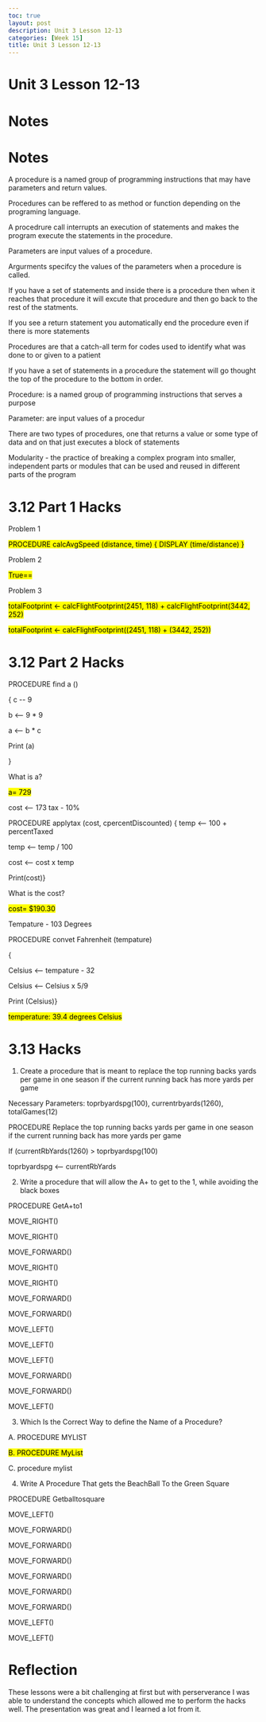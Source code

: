 ```yaml
---
toc: true
layout: post
description: Unit 3 Lesson 12-13
categories: [Week 15]
title: Unit 3 Lesson 12-13
---
```

# Unit 3 Lesson 12-13

# Notes

# Notes

A procedure is a named group of programming instructions that may have parameters and return values.

Procedures can be reffered to as method or function depending on the programing language.

A procedrure call interrupts an execution of statements and makes the program execute the statements in the procedure.

Parameters are input values of a procedure.

Argurments specifcy the values of the parameters when a procedure is called.

If you have a set of statements and inside there is a procedure then when it reaches that procedure it will excute that procedure and then go back to the rest of the statments.

If you see a return statement you automatically end the procedure even if there is more statements

Procedures are that a catch-all term for codes used to identify what was done to or given to a patient

If you have a set of statements in a procedure the statement will go thought the top of the procedure to the bottom in order.

Procedure: is a named group of programming instructions that serves a purpose

Parameter: are input values of a procedur

There are two types of procedures, one that returns a value or some type of data and on that just executes a block of statements

Modularity - the practice of breaking a complex program into smaller, independent parts or modules that can be used and reused in different parts of the program

# 3.12 Part 1 Hacks
 
Problem 1

<mark>PROCEDURE calcAvgSpeed (distance, time) { DISPLAY (time/distance) }</mark>

Problem 2

<mark>True==

Problem 3

<mark>totalFootprint ← calcFlightFootprint(2451, 118) + calcFlightFootprint(3442, 252)</mark>

<mark>totalFootprint ← calcFlightFootprint((2451, 118) + (3442, 252))</mark>

# 3.12 Part 2 Hacks

PROCEDURE find a ()

{ c -- 9

b <-- 9 * 9    

a <-- b * c     

Print (a)

}

What is a?

<mark>a= 729</mark>

cost ⟵ 173 tax - 10%

PROCEDURE applytax (cost, cpercentDiscounted) { temp <-- 100 + percentTaxed

temp <-- temp / 100

cost <-- cost x temp       

Print(cost)} 

What is the cost?

<mark>cost= $190.30</mark>

Tempature - 103 Degrees

PROCEDURE convet Fahrenheit (tempature)

{

Celsius <-- tempature - 32  

Celsius <-- Celsius x 5/9      

Print (Celsius)}

<mark>temperature: 39.4 degrees Celsius</mark>

# 3.13 Hacks

1. Create a procedure that is meant to replace the top running backs yards per game in one season if the current running back has more yards per game

Necessary Parameters: toprbyardspg(100), currentrbyards(1260), totalGames(12)

PROCEDURE Replace the top running backs yards per game in one season if the current running back has more yards per game

If (currentRbYards(1260) > toprbyardspg(100)

toprbyardspg <-- currentRbYards

2. Write a procedure that will allow the A+ to get to the 1, while avoiding the black boxes

PROCEDURE GetA+to1

MOVE_RIGHT()

MOVE_RIGHT()

MOVE_FORWARD()

MOVE_RIGHT()

MOVE_RIGHT()

MOVE_FORWARD()

MOVE_FORWARD()

MOVE_LEFT()

MOVE_LEFT()

MOVE_LEFT()

MOVE_FORWARD()

MOVE_FORWARD()

MOVE_LEFT()

3. Which Is the Correct Way to define the Name of a Procedure?

A. PROCEDURE MYLIST

<mark>B. PROCEDURE MyList</mark>

C. procedure mylist

4. Write A Procedure That gets the BeachBall To the Green Square

PROCEDURE Getballtosquare

MOVE_LEFT()

MOVE_FORWARD()

MOVE_FORWARD()

MOVE_FORWARD()

MOVE_FORWARD()

MOVE_FORWARD()

MOVE_FORWARD()

MOVE_LEFT()

MOVE_LEFT()

# Reflection

These lessons were a bit challenging at first but with perserverance I was able to understand the concepts which allowed me to perform the hacks well. The presentation was great and I learned a lot from it.
